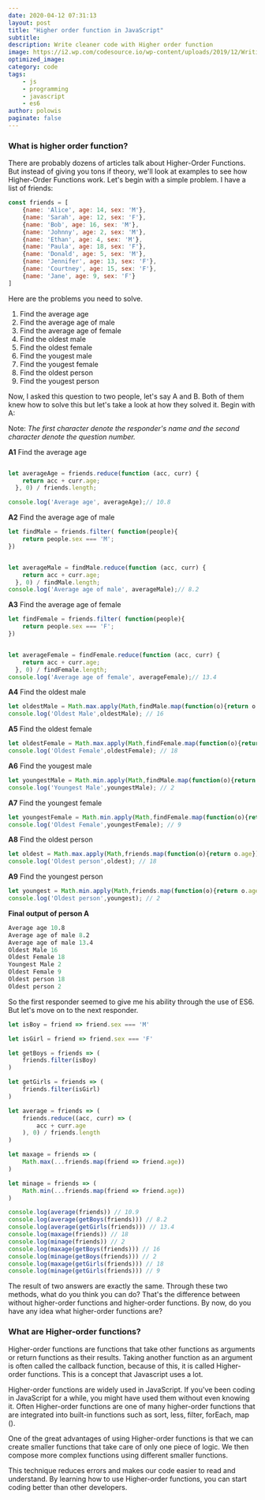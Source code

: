```yaml
---
date: 2020-04-12 07:31:13
layout: post
title: "Higher order function in JavaScript"
subtitle:
description: Write cleaner code with Higher order function
image: https://i2.wp.com/codesource.io/wp-content/uploads/2019/12/Writing-cleaner-code-with-higher-order-functions.png?resize=950%2C500&ssl=1
optimized_image:
category: code
tags:
    - js
    - programming
    - javascript
    - es6
author: polowis
paginate: false
---
```


### What is higher order function?

There are probably dozens of articles talk about Higher-Order Functions. But instead of giving you tons if theory, we'll look at examples to see how Higher-Order Functions work. Let's begin with a simple problem. I have a list of friends:

```js
const friends = [
    {name: 'Alice', age: 14, sex: 'M'},
    {name: 'Sarah', age: 12, sex: 'F'},
    {name: 'Bob', age: 16, sex: 'M'},
    {name: 'Johnny', age: 2, sex: 'M'},
    {name: 'Ethan', age: 4, sex: 'M'},
    {name: 'Paula', age: 18, sex: 'F'},
    {name: 'Donald', age: 5, sex: 'M'},
    {name: 'Jennifer', age: 13, sex: 'F'},
    {name: 'Courtney', age: 15, sex: 'F'},
    {name: 'Jane', age: 9, sex: 'F'}
]
```
Here are the problems you need to solve. 
1. Find the average age
2. Find the average age of male
3. Find the average age of female
4. Find the oldest male
5. Find the oldest female
6. Find the yougest male
7. Find the yougest female
8. Find the oldest person
9. Find the yougest person 

Now, I asked this question to two people, let's say A and B. Both of them knew how to solve this but let's take a look at how they solved it. Begin with A:

Note: *The first character denote the responder's name and the second character denote the question number.* 

**A1** Find the average age
```js

let averageAge = friends.reduce(function (acc, curr) {
    return acc + curr.age;
  }, 0) / friends.length;

console.log('Average age', averageAge);// 10.8
```

**A2** Find the average age of male

```js
let findMale = friends.filter( function(people){
    return people.sex === 'M';
})


let averageMale = findMale.reduce(function (acc, curr) {
    return acc + curr.age;
  }, 0) / findMale.length;
console.log('Average age of male', averageMale);// 8.2
```

**A3** Find the average age of female

```js
let findFemale = friends.filter( function(people){
    return people.sex === 'F';
})


let averageFemale = findFemale.reduce(function (acc, curr) {
    return acc + curr.age;
  }, 0) / findFemale.length;
console.log('Average age of female', averageFemale);// 13.4
```

**A4** Find the oldest male

```js
let oldestMale = Math.max.apply(Math,findMale.map(function(o){return o.age}));
console.log('Oldest Male',oldestMale); // 16
```

**A5** Find the oldest female

```js
let oldestFemale = Math.max.apply(Math,findFemale.map(function(o){return o.age}));
console.log('Oldest Female',oldestFemale); // 18
```

**A6** Find the yougest male

```js
let youngestMale = Math.min.apply(Math,findMale.map(function(o){return o.age}));
console.log('Youngest Male',youngestMale); // 2
```

**A7** Find the youngest female

```js
let youngestFemale = Math.min.apply(Math,findFemale.map(function(o){return o.age}));
console.log('Oldest Female',youngestFemale); // 9
```

**A8** Find the oldest person

```js
let oldest = Math.max.apply(Math,friends.map(function(o){return o.age}));
console.log('Oldest person',oldest); // 18

```

**A9** Find the youngest person

```js
let youngest = Math.min.apply(Math,friends.map(function(o){return o.age}));
console.log('Oldest person',youngest); // 2
```
**Final output of person A**
```s
Average age 10.8
Average age of male 8.2
Average age of male 13.4
Oldest Male 16
Oldest Female 18
Youngest Male 2
Oldest Female 9
Oldest person 18
Oldest person 2
```

So the first responder seemed to give me his ability through the use of ES6. But let's move on to the next responder.

```js
let isBoy = friend => friend.sex === 'M'

let isGirl = friend => friend.sex === 'F'

let getBoys = friends => (
    friends.filter(isBoy)
)

let getGirls = friends => (
    friends.filter(isGirl)
)

let average = friends => (
    friends.reduce((acc, curr) => (
        acc + curr.age
    ), 0) / friends.length
)

let maxage = friends => (
    Math.max(...friends.map(friend => friend.age))
)

let minage = friends => (
    Math.min(...friends.map(friend => friend.age))
)

console.log(average(friends)) // 10.9
console.log(average(getBoys(friends))) // 8.2
console.log(average(getGirls(friends))) // 13.4
console.log(maxage(friends)) // 18
console.log(minage(friends)) // 2
console.log(maxage(getBoys(friends))) // 16
console.log(minage(getBoys(friends))) // 2
console.log(maxage(getGirls(friends))) // 18
console.log(minage(getGirls(friends))) // 9

```

The result of two answers are exactly the same. Through these two methods, what do you think you can do? That's the difference between without higher-order functions and higher-order functions. By now, do you have any idea what higher-order functions are?

### What are Higher-order functions?
Higher-order functions are functions that take other functions as arguments or return functions as their results. Taking another function as an argument is often called the callback function, because of this, it is called Higher-order functions. This is a concept that Javascript uses a lot.


Higher-order functions are widely used in JavaScript. If you've been coding in JavaScript for a while, you might have used them without even knowing it. Often Higher-order functions are one of many higher-order functions that are integrated into built-in functions such as sort, less, filter, forEach, map (). 


One of the great advantages of using Higher-order functions is that we can create smaller functions that take care of only one piece of logic. We then compose more complex functions using different smaller functions.

This technique reduces errors and makes our code easier to read and understand. By learning how to use Higher-order functions, you can start coding better than other developers.